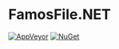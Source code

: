 # FamosFile.NET

[![AppVeyor](https://ci.appveyor.com/api/projects/status/github/apollo3zehn/famosfile.net?svg=true)](https://ci.appveyor.com/project/Apollo3zehn/famosFile-net) [![NuGet](https://img.shields.io/nuget/vpre/FamosFile.NET.svg?label=Nuget)](https://www.nuget.org/packages/FamosFile.NET)